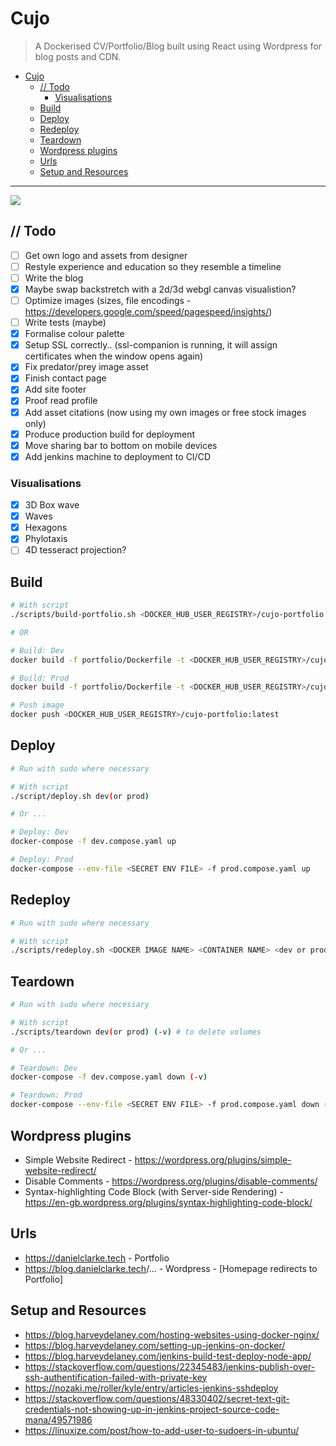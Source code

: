 # Cujo

> A Dockerised CV/Portfolio/Blog built using React using Wordpress for blog posts and CDN.

- [Cujo](#cujo)
  - [// Todo](#-todo)
    - [Visualisations](#visualisations)
  - [Build](#build)
  - [Deploy](#deploy)
  - [Redeploy](#redeploy)
  - [Teardown](#teardown)
  - [Wordpress plugins](#wordpress-plugins)
  - [Urls](#urls)
  - [Setup and Resources](#setup-and-resources)

---

![](./portfolio/src/assets/p2.gif)

## // Todo

- [ ] Get own logo and assets from designer
- [ ] Restyle experience and education so they resemble a timeline
- [ ] Write the blog
- [x] Maybe swap backstretch with a 2d/3d webgl canvas visualistion?
- [ ] Optimize images (sizes, file encodings - <https://developers.google.com/speed/pagespeed/insights/>)
- [ ] Write tests (maybe)
- [x] Formalise colour palette
- [x] Setup SSL correctly.. (ssl-companion is running, it will assign certificates when the window opens again)
- [x] Fix predator/prey image asset
- [x] Finish contact page
- [x] Add site footer
- [x] Proof read profile
- [x] Add asset citations (now using my own images or free stock images only)
- [x] Produce production build for deployment
- [x] Move sharing bar to bottom on mobile devices
- [x] Add jenkins machine to deployment to CI/CD

### Visualisations

- [x] 3D Box wave
- [x] Waves
- [x] Hexagons
- [x] Phylotaxis
- [ ] 4D tesseract projection?

## Build

```bash
# With script
./scripts/build-portfolio.sh <DOCKER_HUB_USER_REGISTRY>/cujo-portfolio:latest

# OR

# Build: Dev
docker build -f portfolio/Dockerfile -t <DOCKER_HUB_USER_REGISTRY>/cujo-portfolio:latest ./portfolio

# Build: Prod
docker build -f portfolio/Dockerfile -t <DOCKER_HUB_USER_REGISTRY>/cujo-portfolio:latest --build-arg BUILD_MODE=":prod" ./portfolio

# Push image
docker push <DOCKER_HUB_USER_REGISTRY>/cujo-portfolio:latest
```

## Deploy

```bash
# Run with sudo where necessary

# With script
./script/deploy.sh dev(or prod)

# Or ...

# Deploy: Dev
docker-compose -f dev.compose.yaml up

# Deploy: Prod
docker-compose --env-file <SECRET ENV FILE> -f prod.compose.yaml up
```

## Redeploy

```bash
# Run with sudo where necessary

# With script
./scripts/redeploy.sh <DOCKER IMAGE NAME> <CONTAINER NAME> <dev or prod>
```

## Teardown

```bash
# Run with sudo where necessary

# With script
./scripts/teardown dev(or prod) (-v) # to delete volumes

# Or ...

# Teardown: Dev
docker-compose -f dev.compose.yaml down (-v)

# Teardown: Prod
docker-compose --env-file <SECRET ENV FILE> -f prod.compose.yaml down (-v)
```

## Wordpress plugins

- Simple Website Redirect - <https://wordpress.org/plugins/simple-website-redirect/>
- Disable Comments - <https://wordpress.org/plugins/disable-comments/>
- Syntax-highlighting Code Block (with Server-side Rendering) - <https://en-gb.wordpress.org/plugins/syntax-highlighting-code-block/>

## Urls

- <https://danielclarke.tech> - Portfolio
- <https://blog.danielclarke.tech>/... - Wordpress - [Homepage redirects to Portfolio]

## Setup and Resources

- <https://blog.harveydelaney.com/hosting-websites-using-docker-nginx/>
- <https://blog.harveydelaney.com/setting-up-jenkins-on-docker/>
- <https://blog.harveydelaney.com/jenkins-build-test-deploy-node-app/>
- <https://stackoverflow.com/questions/22345483/jenkins-publish-over-ssh-authentification-failed-with-private-key>
- <https://nozaki.me/roller/kyle/entry/articles-jenkins-sshdeploy>
- <https://stackoverflow.com/questions/48330402/secret-text-git-credentials-not-showing-up-in-jenkins-project-source-code-mana/49571986>
- <https://linuxize.com/post/how-to-add-user-to-sudoers-in-ubuntu/>
